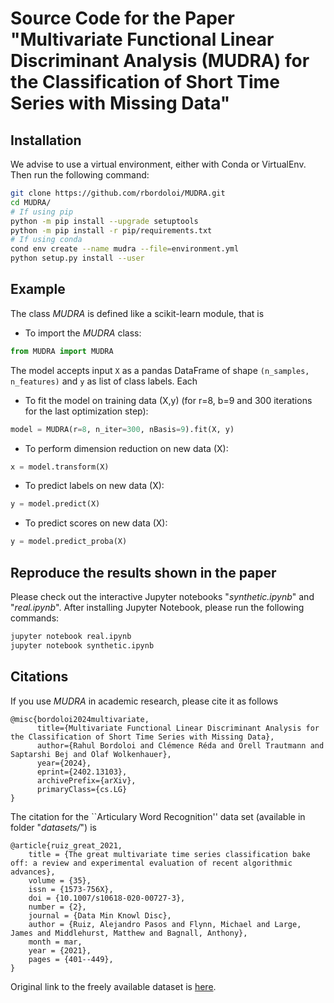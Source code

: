 # Source Code for the Paper "Multivariate Functional Linear Discriminant Analysis (MUDRA) for the Classification of Short Time Series with Missing Data"

## Installation

We advise to use a virtual environment, either with Conda or VirtualEnv. Then run the following command:

```bash
git clone https://github.com/rbordoloi/MUDRA.git
cd MUDRA/
# If using pip
python -m pip install --upgrade setuptools
python -m pip install -r pip/requirements.txt
# If using conda
cond env create --name mudra --file=environment.yml
python setup.py install --user
```

## Example

The class *MUDRA* is defined like a scikit-learn module, that is

- To import the *MUDRA* class:

```python
from MUDRA import MUDRA
```

The model accepts input `X` as a pandas DataFrame of shape `(n_samples, n_features)` and `y` as list of class labels. Each 

- To fit the model on training data (X,y) (for r=8, b=9 and 300 iterations for the last optimization step):

```python
model = MUDRA(r=8, n_iter=300, nBasis=9).fit(X, y)
```

- To perform dimension reduction on new data (X):

```python
x = model.transform(X)
```

- To predict labels on new data (X):

```python
y = model.predict(X)
```

- To predict scores on new data (X):

```python
y = model.predict_proba(X)
```

## Reproduce the results shown in the paper

Please check out the interactive Jupyter notebooks "*synthetic.ipynb*" and "*real.ipynb*". After installing Jupyter Notebook, please run the following commands:

```bash
jupyter notebook real.ipynb
jupyter notebook synthetic.ipynb 
```

## Citations

If you use *MUDRA* in academic research, please cite it as follows

```
@misc{bordoloi2024multivariate,
      title={Multivariate Functional Linear Discriminant Analysis for the Classification of Short Time Series with Missing Data}, 
      author={Rahul Bordoloi and Clémence Réda and Orell Trautmann and Saptarshi Bej and Olaf Wolkenhauer},
      year={2024},
      eprint={2402.13103},
      archivePrefix={arXiv},
      primaryClass={cs.LG}
}

```

The citation for the ``Articulary Word Recognition'' data set (available in folder "*datasets/*") is

```
@article{ruiz_great_2021,
	title = {The great multivariate time series classification bake off: a review and experimental evaluation of recent algorithmic advances},
	volume = {35},
	issn = {1573-756X},
	doi = {10.1007/s10618-020-00727-3},
	number = {2},
	journal = {Data Min Knowl Disc},
	author = {Ruiz, Alejandro Pasos and Flynn, Michael and Large, James and Middlehurst, Matthew and Bagnall, Anthony},
	month = mar,
	year = {2021},
	pages = {401--449},
}

```

Original link to the freely available dataset is [here](http://www.timeseriesclassification.com/description.php?Dataset=ArticularyWordRecognition).
